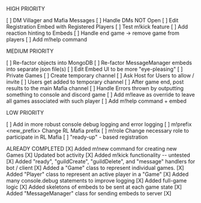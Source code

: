HIGH PRIORITY

[ ] DM Villager and Mafia Messages
    [ ] Handle DMs NOT Open
[ ] Edit Registration Embed with Registered Players
[ ] Test m!kick <player> feature
[ ] Add reaction hinting to Embeds
[ ] Handle end game -> remove game from players
[ ] Add m!help command


MEDIUM PRIORITY

[ ] Re-factor objects into MongoDB
[ ] Re-factor MessageManager embeds into separate json file(s)
[ ] Edit Embed UI to be more "eye-pleasing"
[ ] Private Games
    [ ] Create temporary channel
    [ ] Ask Host for Users to allow / invite
    [ ] Users get added to temporary channel
    [ ] After game end, post results to the main Mafia channel
[ ] Handle Errors thrown by outputting something to console and discord game
[ ] Add m!leave as override to leave all games associated with such player
[ ] Add m!help command + embed 


LOW PRIORITY

[ ] Add in more robust console debug logging and error logging
[ ] m!prefix <new_prefix> Change RL Mafia prefix
[ ] m!role <role> Change necessary role to participate in RL Mafia
[ ] "ready-up" - based registration



ALREADY COMPLETED
[X] Added m!new command for creating new Games
[X] Updated bot activity
[X] Added m!kick functionality -- untested
[X] Added "ready", "guildCreate", "guildDelete", and "message" handlers for bot / client
[X] Added a "Game" class to represent individual games.
[X] Added "Player" class to represent an active player in a "Game"
[X] Added many console.debug statements to improve logging
[X] Added full-game logic
[X] Added skeletons of embeds to be sent at each game state
[X] Added "MessageManager" class for sending embeds to server
[X] 